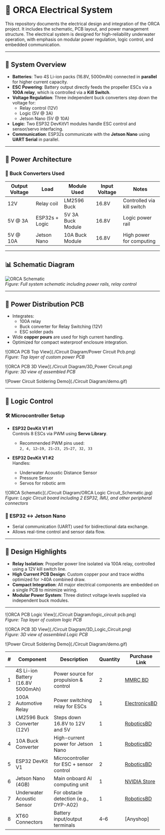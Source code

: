 # 🐋 ORCA Electrical System

This repository documents the electrical design and integration of the ORCA project. It includes the schematic, PCB layout, and power management structure. The electrical system is designed for high-reliability underwater operation, with emphasis on modular power regulation, logic control, and embedded communication.

---

## 📐 System Overview

- **Batteries**: Two 4S Li-ion packs (16.8V, 5000mAh) connected in **parallel** for higher current capacity.
- **ESC Powering**: Battery output directly feeds the propeller ESCs via a **100A relay**, which is controlled via a **Kill Switch**.
- **Voltage Regulation**: Three independent buck converters step down the voltage for:
  - Relay control (12V)
  - Logic (5V @ 3A)
  - Jetson Nano (5V @ 10A)
- **Logic**: Two ESP32 DevKitV1 modules handle ESC control and sensor/servo interfacing.
- **Communication**: ESP32s communicate with the **Jetson Nano** using **UART Serial** in parallel.

---

## 🔋 Power Architecture

### 🔌 Buck Converters Used

| Output Voltage | Load           | Module Used     | Input Voltage | Notes                        |
|----------------|----------------|------------------|----------------|-------------------------------|
| 12V            | Relay coil     | LM2596 Buck       | 16.8V          | Controlled via kill switch   |
| 5V @ 3A        | ESP32s + Logic | 5V 3A Buck Module | 16.8V          | Logic power rail             |
| 5V @ 10A       | Jetson Nano    | 10A Buck Module   | 16.8V          | High power for computing     |

---

## 📊 Schematic Diagram

![ORCA Schematic](https://github.com/user-attachments/assets/96697be2-c7ee-4149-a105-b8ecf6060cae)  
*Figure: Full system schematic including power rails, relay control*

---

## 🧩 Power Distribution PCB

- Integrates:
  - 100A relay
  - Buck converter for Relay Switching (12V)
  - ESC solder pads
- Wide **copper pours** are used for high current handling.
- Optimized for compact waterproof enclosure integration.

![ORCA PCB Top View](./Circuit Diagram/Power Circuit Pcb.png)  
*Figure: Top layer of custom power PCB*

![ORCA PCB 3D View](./Circuit Diagram/3D_Power Circuit.png)  
*Figure: 3D view of assembled PCB*

![Power Circuit Soldering Demo](./Circuit Diagram/demo.gif)

---

## 🧠 Logic Control

### 🛠️ Microcontroller Setup

- **ESP32 DevKit V1 #1**  
  Controls 8 ESCs via PWM using **Servo Library**.
  - Recommended PWM pins used:  
    `2, 4, 12–19, 21–23, 25–27, 32, 33`

- **ESP32 DevKit V1 #2**  
  Handles:
  - Underwater Acoustic Distance Sensor
  - Pressure Sensor
  - Servos for robotic arm

![ORCA Schematic](./Circuit Diagram/ORCA Logic Circuit_Schematic.jpg)  
*Figure: Logic Circuit board including 2 ESP32, IMU, and other peripheral connectors*

### 🔄 ESP32 ↔ Jetson Nano

- Serial communication (UART) used for bidirectional data exchange.
- Allows real-time control and sensor data flow.

---

## 🧱 Design Highlights

- **Relay Isolation**: Propeller power line isolated via 100A relay, controlled using a 12V kill switch line.
- **High Current PCB Design**: Custom copper pour and trace widths optimized for >40A combined draw.
- **Compact Integration**: All major electrical components are embedded on a single PCB to minimize wiring.
- **Modular Power System**: Three distinct voltage levels supplied via independent buck modules.

---

![ORCA PCB Logic View](./Circuit Diagram/logic_circuit pcb.png)  
*Figure: Top layer of custom logic PCB*

![ORCA PCB 3D View](./Circuit Diagram/3D_Logic_Circuit.png)  
*Figure: 3D view of assembled Logic PCB*

![Power Circuit Soldering Demo](./Circuit Diagram/demo.gif)

| #  | Component                         | Description                              | Quantity | Purchase Link                                                                                                                         |
| -- | --------------------------------- | ---------------------------------------- | -------- | ------------------------------------------------------------------------------------------------------------------------------------- |
| 1  | 4S Li-ion Battery (16.8V 5000mAh) | Power source for propulsion & control    | 2        | [MMRC BD](https://www.mmrcbd.com/bt-14-8v-5200mah-65c-4s-lipo-battery)   |
| 2  | 100A Automotive Relay             | Power switching relay for ESCs           | 1        | [ElectronicsBD](https://www.electronics.com.bd/components-price-in-Bangladesh/12vdc-100a-heavy-duty-double-contacts-5-contacts-silver-contacts-automatic-relay) |
| 3  | LM2596 Buck Converter (12V)       | Steps down 16.8V to 12V and 5V           | 1        | [RoboticsBD](https://store.roboticsbd.com/components/1524-lm2596-dc-dc-step-down-buck-converter-with-digital-tube-display-robotics-bangladesh.html)                                                                                                                                                                      |
| 4  | 10A Buck Converter             | High-current power for Jetson Nano       | 1        | [RoboticsBD](https://store.roboticsbd.com/power-module-adapter/1764-voltage-regulator-buck-converter-max-5-40v-to-12-36v-step-down-robotics-bangladesh.html)                                                                                        |
| 5  | ESP32 DevKit V1                   | Microcontroller for ESC + sensor control | 2        | [RoboticsBD](https://store.roboticsbd.com/development-boards/2266-esp32-dev-board-ch340-usb-c-robotics-bangladesh.html)                                                                                        |
| 6  | Jetson Nano (4GB)                 | Main onboard AI computing unit           | 1        | [NVIDIA Store](https://developer.nvidia.com/embedded/jetson-nano-developer-kit)                                                                                     |
| 7  | Underwater Acoustic Sensor        | For obstacle detection (e.g., DYP-A02)   | 1        | [RoboticsBD](https://store.roboticsbd.com/underwater-robotics/3096-ip68-underwater-ultrasonic-obstacle-avoidance-sensor-3m-uart-robotics-bangladesh.html)                                            |                           |
| 8 | XT60 Connectors                   | Battery input/output terminals           | 4–6      | [Anyshop]                                                                              |

